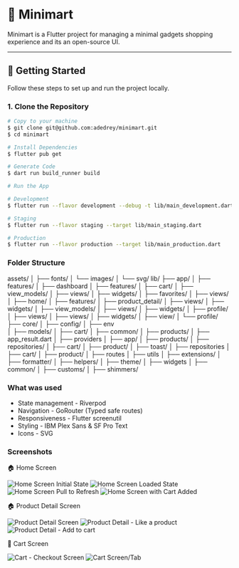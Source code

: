 # 🛒 Minimart

Minimart is a Flutter project for managing a minimal gadgets shopping experience and its an open-source UI.

---

## 🚀 Getting Started

Follow these steps to set up and run the project locally.

### 1. Clone the Repository

```sh
# Copy to your machine
$ git clone git@github.com:adedrey/minimart.git
$ cd minimart

# Install Dependencies
$ flutter pub get

# Generate Code
$ dart run build_runner build

# Run the App 

# Development
$ flutter run --flavor development --debug -t lib/main_development.dart

# Staging
$ flutter run --flavor staging --target lib/main_staging.dart

# Production
$ flutter run --flavor production --target lib/main_production.dart
```

### Folder Structure
assets/
│   ├── fonts/
│   └── images/
│   └── svg/
lib/
├── app/
│   ├── features/
│           ├── dashboard
│                      ├── features/
│                               ├── cart/
│                                       ├── view_models/
│                                       ├── views/
│                                       ├── widgets/
│                               ├── favorites/
│                                       ├── views/
│                               ├── home/
│                                       ├── features/
│                                                  ├── product_detail/
│                                                           ├── views/
│                                                           ├── widgets/
│                                       ├── view_models/
│                                       ├── views/
│                                       ├── widgets/
│                               ├── profile/
│                                       ├── views/
│                      ├── views/
│                      ├── widgets/
│   ├── view/
│   └── profile/
├── core/
│   ├── config/
│           ├── env     
│   ├── models/
│           ├── cart/
│           ├── common/
│           ├── products/
│           ├── app_result.dart
│   ├── providers
│           ├── app/
│           ├── products/
│           ├── repositories/
│                       ├── cart/
│                       ├── product/
│           ├── toast/
│   ├── repositories
│           ├── cart/
│           ├── product/
│   ├── routes
│   ├── utils
│           ├── extensions/
│           ├── formatter/
│           ├── helpers/
│           ├── theme/
│   ├── widgets
│           ├── common/
│           ├── customs/
│           ├── shimmers/

### What was used

- State management - Riverpod
- Navigation - GoRouter (Typed safe routes)
- Responsiveness - Flutter screenutil
- Styling - IBM Plex Sans & SF Pro Text
- Icons - SVG


### Screenshots

🏠 Home Screen

![Home Screen Initial State](screenshots/HomeScreen-Loading.png)
![Home Screen Loaded State](screenshots/HomeScreen-Loaded.png)
![Home Screen Pull to Refresh](screenshots/HomeScreen-Loading-Refresh.png)
![Home Screen with Cart Added](screenshots/HomeScreen-CartAdded.png)

🏠 Product Detail Screen

![Product Detail Screen](screenshots/ProductDetail.png)
![Product Detail - Like a product](screenshots/ProductDetail-FavoriteAdded.png)
![Product Detail - Add to cart](screenshots/ProductDetail-CartAdded.png)

🛒 Cart Screen

![Cart - Checkout Screen](screenshots/Cart-CheckoutFromProduct.png)
![Cart Screen/Tab](screenshots/CartScreen.png)

